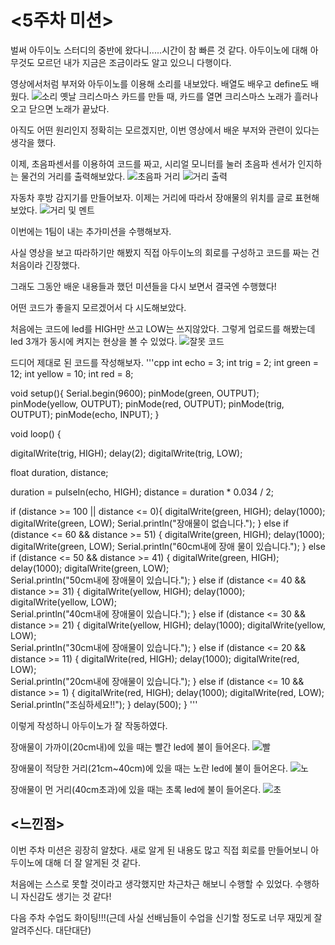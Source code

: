 <5주차 미션>
=======
벌써 아두이노 스터디의 중반에 왔다니.....시간이 참 빠른 것 같다. 아두이노에 대해 아무것도 모르던 내가 지금은 조금이라도 알고 있으니 다행이다.

영상에서처럼 부저와 아두이노를 이용해 소리를 내보았다. 배열도 배우고 define도 배웠다.
![소리](https://user-images.githubusercontent.com/101803521/167296280-522d8c87-8427-478a-be69-4938da306e7b.jpg)
옛날 크리스마스 카드를 만들 때, 카드를 열면 크리스마스 노래가 흘러나오고 닫으면 노래가 끝났다. 

아직도 어떤 원리인지 정확히는 모르겠지만, 이번 영상에서 배운 부저와 관련이 있다는 생각을 했다. 

이제, 초음파센서를 이용하여 코드를 짜고, 시리얼 모니터를 눌러 초음파 센서가 인지하는 물건의 거리를 출력해보았다.
![초음파 거리](https://user-images.githubusercontent.com/101803521/167296457-84a39cc9-45c0-45c9-b335-347bfc434bb7.jpg)
![거리 출력](https://user-images.githubusercontent.com/101803521/167296440-fcf15f4d-625e-4e18-9f8f-71ac21fab515.jpg)

자동차 후방 감지기를 만들어보자. 이제는 거리에 따라서 장애물의 위치를 글로 표현해보았다. 
![거리 및 멘트](https://user-images.githubusercontent.com/101803521/167296436-515daf28-686a-472b-87f4-44982b370d55.jpg)

이번에는 1팀이 내는 추가미션을 수행해보자. 

사실 영상을 보고 따라하기만 해봤지 직접 아두이노의 회로를 구성하고 코드를 짜는 건 처음이라 긴장했다.

그래도 그동안 배운 내용들과 했던 미션들을 다시 보면서 결국엔 수행했다!

어떤 코드가 좋을지 모르겠어서 다 시도해보았다.

처음에는 코드에 led를 HIGH만 쓰고 LOW는 쓰지않았다. 그렇게 업로드를 해봤는데 led 3개가 동시에 켜지는 현상을 볼 수 있었다.
![잘못 코드](https://user-images.githubusercontent.com/101803521/167296451-9bd6013d-320a-4aee-a8c3-ea0dfb3eba30.jpg)

드디어 제대로 된 코드를 작성해보자.
'''cpp
int echo = 3;
int trig = 2;
int green = 12;
int yellow = 10;
int red = 8;

void setup(){
  Serial.begin(9600);
  pinMode(green, OUTPUT);
  pinMode(yellow, OUTPUT);
  pinMode(red, OUTPUT);
  pinMode(trig, OUTPUT);
  pinMode(echo, INPUT);
}

void loop() {

  digitalWrite(trig, HIGH);
  delay(2);
  digitalWrite(trig, LOW);

  float duration, distance;

  duration = pulseIn(echo, HIGH);
  distance = duration * 0.034 / 2;

  if (distance >= 100 || distance <= 0){
    digitalWrite(green, HIGH);
    delay(1000);
    digitalWrite(green, LOW);
    Serial.println("장애물이 없습니다.");
  }
  else if (distance <= 60 && distance >= 51) {
    digitalWrite(green, HIGH);
    delay(1000);
    digitalWrite(green, LOW);
    Serial.println("60cm내에 장애 물이 있습니다.");
  }
  else if (distance <= 50 && distance >= 41) {
    digitalWrite(green, HIGH);
    delay(1000);
    digitalWrite(green, LOW);    
    Serial.println("50cm내에 장애물이 있습니다.");
  }
  else if (distance <= 40 && distance >= 31) {
    digitalWrite(yellow, HIGH);
    delay(1000);
    digitalWrite(yellow, LOW);   
    Serial.println("40cm내에 장애물이 있습니다.");
  }
  else if (distance <= 30 && distance >= 21) {
    digitalWrite(yellow, HIGH);
    delay(1000);
    digitalWrite(yellow, LOW);    
    Serial.println("30cm내에 장애물이 있습니다.");
  }
  else if (distance <= 20 && distance >= 11) {
    digitalWrite(red, HIGH);
    delay(1000);
    digitalWrite(red, LOW);    
    Serial.println("20cm내에 장애물이 있습니다.");
  }
  else if (distance <= 10 && distance >= 1) {
    digitalWrite(red, HIGH);
    delay(1000);
    digitalWrite(red, LOW);    
    Serial.println("조심하세요!!");
  }
  delay(500);
}
'''

이렇게 작성하니 아두이노가 잘 작동하였다.

장애물이 가까이(20cm내)에 있을 때는 빨간 led에 불이 들어온다.
![빨](https://user-images.githubusercontent.com/101803521/167296449-366841eb-fb50-40c9-a1e4-4c594739eaae.jpg)

장애물이 적당한 거리(21cm~40cm)에 있을 때는 노란 led에 불이 들어온다.
![노](https://user-images.githubusercontent.com/101803521/167296447-8df6050e-1ba8-4584-8c29-30e886d0570a.jpg)

장애물이 먼 거리(40cm초과)에 있을 때는 초록 led에 불이 들어온다.
![초](https://user-images.githubusercontent.com/101803521/167296455-90b6adaa-40c1-4d7e-be3c-181dfbcffc3c.jpg)


<느낀점>
------
이번 주차 미션은 굉장히 알찼다. 새로 알게 된 내용도 많고 직접 회로를 만들어보니 아두이노에 대해 더 잘 알게된 것 같다. 

처음에는 스스로 못할 것이라고 생각했지만 차근차근 해보니 수행할 수 있었다. 수행하니 자신감도 생기는 것 같다!

다음 주차 수업도 화이팅!!!(근데 사실 선배님들이 수업을 신기할 정도로 너무 재밌게 잘 알려주신다. 대단대단)
